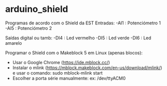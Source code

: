 # arduino_shield
Programas de acordo com o Shield da EST
Entradas:
-AI1 : Potenciómetro 1
-AI5 : Potenciómetro 2

Saídas digital ou tamb:
-DI4 : Led vermelho
-DI5 : Led verde
-DI6 : Led amarelo

Programar o Shield com o Makeblock 5 em Linux (apenas blocos):
- Usar o Google Chrome (https://ide.mblock.cc/)
- Instalar o mlink (https://mblock.makeblock.com/en-us/download/mlink/) e usar o comando: sudo mblock-mlink start
- Escolher a porta série manualmente: ex: /dev/ttyACM0
